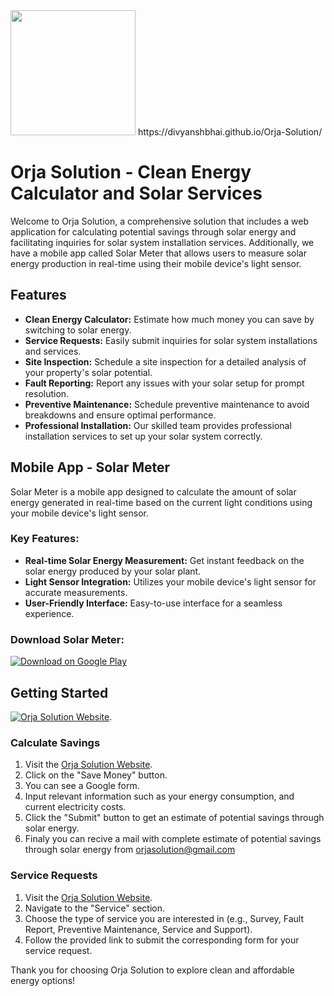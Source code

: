 <img src="https://divyanshbhai.github.io/Orja-Solution/orjalogo.png" width="200px">
https://divyanshbhai.github.io/Orja-Solution/

# Orja Solution - Clean Energy Calculator and Solar Services

Welcome to Orja Solution, a comprehensive solution that includes a web application for calculating potential savings through solar energy and facilitating inquiries for solar system installation services. Additionally, we have a mobile app called Solar Meter that allows users to measure solar energy production in real-time using their mobile device's light sensor.

## Features

- **Clean Energy Calculator:** Estimate how much money you can save by switching to solar energy.
- **Service Requests:** Easily submit inquiries for solar system installations and services.
- **Site Inspection:** Schedule a site inspection for a detailed analysis of your property's solar potential.
- **Fault Reporting:** Report any issues with your solar setup for prompt resolution.
- **Preventive Maintenance:** Schedule preventive maintenance to avoid breakdowns and ensure optimal performance.
- **Professional Installation:** Our skilled team provides professional installation services to set up your solar system correctly.

## Mobile App - Solar Meter

Solar Meter is a mobile app designed to calculate the amount of solar energy generated in real-time based on the current light conditions using your mobile device's light sensor.

### Key Features:

- **Real-time Solar Energy Measurement:** Get instant feedback on the solar energy produced by your solar plant.
- **Light Sensor Integration:** Utilizes your mobile device's light sensor for accurate measurements.
- **User-Friendly Interface:** Easy-to-use interface for a seamless experience.

### Download Solar Meter:

[![Download on Google Play](https://gaanap.com/assets/images/googlestore.png)](https://play.google.com/store/apps/details?id=solarradiationmeter.orjasolution.app)


## Getting Started
[![Orja Solution Website](https://www.greenyourbills.com/Registration/WebLink.png)](https://divyanshbhai.github.io/Orja-Solution/).

### Calculate Savings

1. Visit the [Orja Solution Website](https://divyanshbhai.github.io/Orja-Solution/).
2. Click on the "Save Money" button.
3. You can see a Google form.
4. Input relevant information such as your energy consumption, and current electricity costs.
5. Click the "Submit" button to get an estimate of potential savings through solar energy.
6. Finaly you can recive a mail with complete estimate of potential savings through solar energy from orjasolution@gmail.com

### Service Requests

1. Visit the [Orja Solution Website](https://divyanshbhai.github.io/Orja-Solution/).
2. Navigate to the "Service" section.
3. Choose the type of service you are interested in (e.g., Survey, Fault Report, Preventive Maintenance, Service and Support).
4. Follow the provided link to submit the corresponding form for your service request.

Thank you for choosing Orja Solution to explore clean and affordable energy options!
